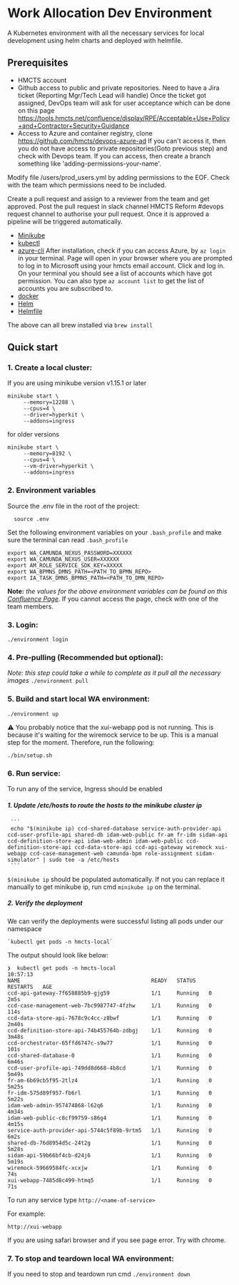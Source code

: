 # Work Allocation Dev Environment

A Kubernetes environment with all the necessary services for local development using helm charts and deployed with helmfile.

## Prerequisites
- HMCTS account
- Github access to public and private repositories. Need to have a Jira ticket (Reporting Mgr/Tech Lead will handle) 
Once the ticket got assigned, DevOps team will ask for user acceptance which can be done on this page 
https://tools.hmcts.net/confluence/display/RPE/Acceptable+Use+Policy+and+Contractor+Security+Guidance
- Access to Azure and container registry, clone https://github.com/hmcts/devops-azure-ad
If you can't access it, then you do not have access to private repositories(Goto previous step) and check with Devops team.
If you can access, then create a branch something like 'adding-permissions-your-name'.

Modify file /users/prod_users.yml by adding permissions to the EOF. Check with the team
which permissions need to be included.

Create a pull request and assign to a reviewer from the team and get approved.
Post the pull request in slack channel HMCTS Reform #devops request channel to authorise your pull request. 
Once it is approved a pipeline will be triggered automatically.
- [Minikube](https://kubernetes.io/docs/tasks/tools/install-minikube/)
- [kubectl](https://kubernetes.io/docs/tasks/tools/install-kubectl/)
- [azure-cli](https://docs.microsoft.com/en-gb/cli/azure/install-azure-cli)
After installation, check if you can access Azure, by ```az login``` in your terminal.
Page will open in your browser where you are prompted to log in to Microsoft using your hmcts email account. Click and log in.
On your terminal you should see a list of accounts which have got permission. You can also type ```az account list``` to get the 
list of accounts you are subscribed to.
- [docker](https://www.docker.com/)
- [Helm](https://helm.sh)
- [Helmfile](https://github.com/roboll/helmfile)

The above can all brew installed via `brew install`

## Quick start


### 1. Create a local cluster:
If you are using minikube version v1.15.1 or later
```
minikube start \
     --memory=12288 \
     --cpus=4 \
     --driver=hyperkit \
     --addons=ingress
```
for older versions
```
minikube start \
     --memory=8192 \
     --cpus=4 \
     --vm-driver=hyperkit \
     --addons=ingress
```

### 2. Environment variables

Source the .env file in the root of the project:
```
  source .env
```
Set the following environment variables on your `.bash_profile`
and make sure the terminal can read `.bash_profile`
```
export WA_CAMUNDA_NEXUS_PASSWORD=XXXXXX
export WA_CAMUNDA_NEXUS_USER=XXXXXX
export AM_ROLE_SERVICE_SDK_KEY=XXXXX
export WA_BPMNS_DMNS_PATH=<PATH_TO_BPMN_REPO>
export IA_TASK_DMNS_BPMNS_PATH=<PATH_TO_DMN_REPO>
```
**Note:** _the values for the above environment variables can be found on this [Confluence Page](https://tools.hmcts.net/confluence/display/WA/Camunda+Enterprise+Licence+Key)_.
If you cannot access the page, check with one of the team members.

### 3. Login:

  `./environment login`

### 4. Pre-pulling (Recommended but optional):
*Note: this step could take a while to complete as it pull all the necessary images*
  `./environment pull`

### 5. Build and start local WA environment:

  `./environment up`

:warning: You probably notice that the xui-webapp pod is not running. This is because it's waiting for the wiremock service to be up.
This is a manual step for the moment. Therefore, run the following:

    ./bin/setup.sh


### 6. Run service:

To run any of the service, Ingress should be enabled

##### 1. Update /etc/hosts to route the hosts to the minikube cluster ip
     ```
     echo "$(minikube ip) ccd-shared-database service-auth-provider-api ccd-user-profile-api shared-db idam-web-public fr-am fr-idm sidam-api ccd-definition-store-api idam-web-admin idam-web-public ccd-definition-store-api ccd-data-store-api ccd-api-gateway wiremock xui-webapp ccd-case-management-web camunda-bpm role-assignment sidam-simulator" | sudo tee -a /etc/hosts
     ```
    
`$(minikube ip` should be populated automatically. If not you can replace it manually to get minikube ip, run cmd `minikube ip` on the terminal.

##### 2. Verify the deployment
   We can verify the deployments were successful listing all pods under our namespace
   
    `kubectl get pods -n hmcts-local`
   
   The output should look like below:
   
   ```
   ❯  kubectl get pods -n hmcts-local                                                                                10:57:13
   NAME                                         READY   STATUS    RESTARTS   AGE
   ccd-api-gateway-7f658885b9-gjg59             1/1     Running   0          2m5s
   ccd-case-management-web-7bc9987747-4fzhw     1/1     Running   0          114s
   ccd-data-store-api-7678c9c4cc-z8bwf          1/1     Running   0          2m40s
   ccd-definition-store-api-74b455764b-zdbgj    1/1     Running   0          3m48s
   ccd-orchestrator-65ffd6747c-s9w77            1/1     Running   0          101s
   ccd-shared-database-0                        1/1     Running   0          6m46s
   ccd-user-profile-api-749dd8d668-4b8cd        1/1     Running   0          5m49s
   fr-am-6b69cb5f95-2tlz4                       1/1     Running   0          5m25s
   fr-idm-575d89f957-fb6rl                      1/1     Running   0          5m22s
   idam-web-admin-957474868-l62q6               1/1     Running   0          4m34s
   idam-web-public-c8cf99759-s86g4              1/1     Running   0          4m15s
   service-auth-provider-api-5744c5f89b-9rtm5   1/1     Running   0          6m2s
   shared-db-76d8954d5c-24t2g                   1/1     Running   0          5m28s
   sidam-api-59b66bf4cb-d24j6                   1/1     Running   0          5m19s
   wiremock-59669584fc-xcxjw                    1/1     Running   0          74s
   xui-webapp-7485d8c499-htmq5                  1/1     Running   0          71s
   ```

   To run any service type
   `http://<name-of-service>`
   
   For example:
   
   `http://xui-webapp`
   
   If you are using safari browser and if you see page error. Try with chrome. 
   
### 7. To stop and teardown local WA environment:
  If you need to stop and teardown run cmd
  `./environment down`
